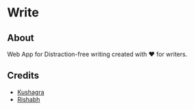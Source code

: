 Write
=====

About
-----

Web App for Distraction-free writing created with ♥ for writers.

Credits
-------

- [Kushagra](http://twitter.com/solitarydesigns)
- [Rishabh](http://twitter.com/_rishabhp)
